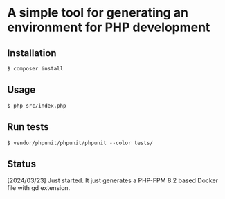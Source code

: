 # A simple tool for generating an environment for PHP development

## Installation

    $ composer install
## Usage

    $ php src/index.php

## Run tests

    $ vendor/phpunit/phpunit/phpunit --color tests/

## Status

[2024/03/23] Just started. It just generates a PHP-FPM 8.2 based Docker file with gd extension.

